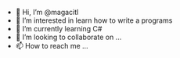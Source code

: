 - 👋 Hi, I’m @magacitl
- 👀 I’m interested in learn how to write a programs
- 🌱 I’m currently learning C#
- 💞️ I’m looking to collaborate on ...
- 📫 How to reach me ...

<!---
magacitl/magacitl is a ✨ special ✨ repository because its `README.md` (this file) appears on your GitHub profile.
You can click the Preview link to take a look at your changes.
--->
